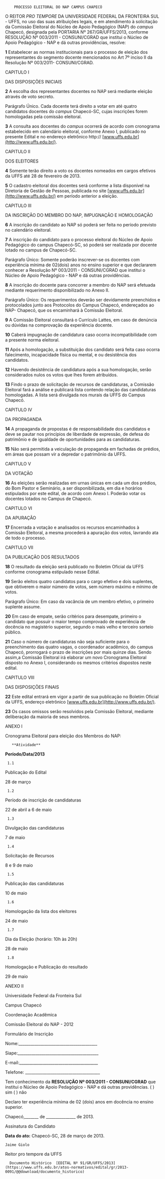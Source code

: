         PROCESSO ELEITORAL DO NAP CAMPUS CHAPECÓ  

O REITOR *PRO TEMPORE* DA UNIVERSIDADE FEDERAL DA FRONTEIRA SUL - UFFS, no uso das suas atribuições legais, e em atendimento à solicitação da Comissão Eleitoral do Núcleo de Apoio Pedagógico (NAP) do *campus* Chapecó, designada pela PORTARIA Nº 267/GR/UFFS/2013, conforme RESOLUÇÃO Nº 003/2011 - CONSUNI/CGRAD que institui o Núcleo de Apoio Pedagógico - NAP e dá outras providências, resolve:

 **1** Estabelecer as normas institucionais para o processo de eleição dos representantes do segmento docente mencionados no Art 7º inciso II da Resolução Nº 003/2011- CONSUNI/CGRAD.

 CAPITULO I

 DAS DISPOSIÇÕES INICIAIS

 **2** A escolha dos representantes docentes no NAP será mediante eleição através de voto secreto.

 Parágrafo Único. Cada docente terá direito a votar em até quatro candidatos docentes do *campus* Chapecó-SC, cujas inscrições forem homologadas pela comissão eleitoral.

 **3** A consulta aos docentes do *campus* ocorrerá de acordo com cronograma estabelecido em calendário eleitoral, conforme Anexo I, publicado no presente Edital e no endereço eletrônico http:// [www.uffs.edu.br](http://www.uffs.edu.br/).

 CAPITULO II

 DOS ELEITORES

 **4** Somente terão direito a voto os docentes nomeados em cargos efetivos da UFFS até 28 de fevereiro de 2013.

 **5** O cadastro eleitoral dos docentes será conforme a lista disponível na Diretoria de Gestão de Pessoas, publicada no site [www.uffs.edu.br](http://www.uffs.edu.br/) em período anterior a eleição.

 CAPITULO III

 DA INSCRIÇÃO DO MEMBRO DO NAP, IMPUGNAÇÃO E HOMOLOGAÇÃO

 **6** A inscrição do candidato ao NAP só poderá ser feita no período previsto no calendário eleitoral.

 **7** A inscrição do candidato para o processo eleitoral do Núcleo de Apoio Pedagógico do campus Chapecó-SC, só poderá ser realizada por docente lotado no campus de Chapecó-SC.

 Parágrafo Único: Somente poderão inscrever-se os docentes com experiência mínima de 02(dois) anos no ensino superior e que declararem conhecer a Resolução Nº 003/2011 - CONSUNI/CGRAD que institui o Núcleo de Apoio Pedagógico - NAP e dá outras providências.

 **8** A inscrição do docente para concorrer a membro do NAP será efetuada mediante requerimento disponibilizado no Anexo II.

 Parágrafo Único: Os requerimentos deverão ser devidamente preenchidos e protocolados junto aos Protocolos do Campus Chapecó, endereçados ao NAP- Chapecó, que os encaminhará à Comissão Eleitoral.

 **9**  A Comissão Eleitoral consultará o Currículo Lattes, em caso de denúncia ou dúvidas na comprovação da experiência docente.

 **10** Caberá impugnação de candidatura caso ocorra incompatibilidade com a presente norma eleitoral.

 **11** Após a homologação, a substituição dos candidato será feita caso ocorra falecimento, incapacidade física ou mental, e ou desistência dos candidatos.

 **12** Havendo desistência de candidatura após a sua homologação, serão considerados nulos os votos que lhes forem atribuídos.

 **13** Findo o prazo de solicitação de recursos de candidaturas, a Comissão Eleitoral fará a análise e publicará lista contendo relação das candidaturas homologadas. A lista será divulgada nos murais da UFFS do Campus Chapecó.

 CAPITULO IV

 DA PROPAGANDA

 **14** A propaganda de propostas é de responsabilidade dos candidatos e deve se pautar nos princípios de liberdade de expressão, de defesa do patrimônio e de igualdade de oportunidades para as candidaturas.

 **15** Não será permitida a veiculação de propaganda em fachadas de prédios, em áreas que possam vir a depredar o patrimônio da UFFS.

 CAPITULO V

 DA VOTAÇÃO

 **16** As eleições serão realizadas em urnas únicas em cada um dos prédios, do Bom Pastor e Seminário, a ser disponibilizada, em dia e horários estipulados por este edital, de acordo com Anexo I. Poderão votar os docentes lotados no Campus de Chapecó.

 CAPITULO VI

 DA APURAÇÃO

 **17** Encerrada a votação e analisados os recursos encaminhados à Comissão Eleitoral, a mesma procederá a apuração dos votos, lavrando ata de todo o processo.

 CAPITULO VII

 DA PUBLICAÇÃO DOS RESULTADOS

 **18** O resultado da eleição será publicado no Boletim Oficial da UFFS conforme cronograma estipulado nesse Edital.

 **19** Serão eleitos quatro candidatos para o cargo efetivo e dois suplentes, que obtiverem o maior número de votos, sem número máximo e mínimo de votos.

 Parágrafo Único: Em caso da vacância de um membro efetivo, o primeiro suplente assume.

 **20** Em caso de empate, serão critérios para desempate, primeiro o candidato que possuir o maior tempo comprovado de experiência de docência no magistério superior, segundo o mais velho e terceiro sorteio público.

 **21** Caso o número de candidaturas não seja suficiente para o preenchimento das quatro vagas, o coordenador acadêmico, do campus Chapecó, prorrogará o prazo de inscrições por mais quinze dias. Sendo assim,a Comissão Eleitoral irá elaborar um novo Cronograma Eleitoral disposto no Anexo I, considerando os mesmos critérios dispostos neste edital.

 CAPITULO VIII

 DAS DISPOSIÇÕES FINAIS

 **22** Este edital entrará em vigor a partir de sua publicação no Boletim Oficial da UFFS, endereço eletrônico [www.uffs.edu.br](http://www.uffs.edu.br/).

 **23** Os casos omissos serão resolvidos pela Comissão Eleitoral, mediante deliberação da maioria de seus membros.

  

 ANEXO I

 Cronograma Eleitoral para eleição dos Membros do NAP:

       **Atividade**

   **Período/Data/2013**

     1.1

   Publicação do Edital

   28 de março

     1.2

   Período de inscrição de candidaturas

   22 de abril a 6 de maio

     1.3

   Divulgação das candidaturas

   7 de maio

     1.4

   Solicitação de Recursos

   8 e 9 de maio

     1.5

   Publicação das candidaturas

   10 de maio

     1.6

   Homologação da lista dos eleitores

   24 de maio

     1.7

   Dia da Eleição (horário: 10h às 20h)

   28 de maio

     1.8

   Homologação e Publicação do resultado

   29 de maio

      

 ANEXO II

 Universidade Federal da Fronteira Sul

 Campus Chapecó

 Coordenação Acadêmica

 Comissão Eleitoral do NAP - 2012

 Formulário de Inscrição

 Nome:\_\_\_\_\_\_\_\_\_\_\_\_\_\_\_\_\_\_\_\_\_\_\_\_\_\_\_\_\_\_\_\_\_\_\_\_\_\_\_\_

 Siape:\_\_\_\_\_\_\_\_\_\_\_\_\_\_\_\_\_\_\_\_\_\_\_\_\_\_\_\_\_\_\_\_\_\_\_\_\_\_\_\_\_

 E-mail:\_\_\_\_\_\_\_\_\_\_\_\_\_\_\_\_\_\_\_\_\_\_\_\_\_\_\_\_\_\_\_\_\_\_\_\_\_\_\_\_

 Telefone: \_\_\_\_\_\_\_\_\_\_\_\_\_\_\_\_\_\_\_\_\_\_\_\_\_\_\_\_\_\_\_\_\_\_\_\_\_\_

 Tem conhecimento da **RESOLUÇÃO Nº 003/2011 - CONSUNI/CGRAD** que institui o Núcleo de Apoio Pedagógico - NAP e dá outras providências. ( ) sim ( ) não

 Declaro ter experiência mínima de 02 (dois) anos em docência no ensino superior.

 Chapecó,\_\_\_\_\_\_\_ de \_\_\_\_\_\_\_\_\_\_\_\_\_\_\_ de 2013.

 Assinatura do Candidato

  

   **Data do ato:** Chapecó-SC, 28 de março de 2013.   
 

    Jaime Giolo   
 Reitor pro tempore da UFFS 

      Documento Histórico  [EDITAL Nº 91/GR/UFFS/2013](https://www.uffs.edu.br/atos-normativos/edital/gr/2013-0091/@@download/documento_historico)     
      